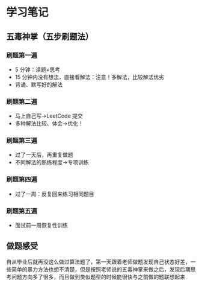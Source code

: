 # 学习笔记

## 五毒神掌（五步刷题法）

### 刷题第一遍

- 5 分钟：读题+思考
- 15 分钟内没有想法，直接看解法：注意！多解法，比较解法优劣
- 背诵、默写好的解法

### 刷题第二遍

- 马上自己写→LeetCode 提交
- 多种解法比较、体会→优化！

### 刷题第三遍

- 过了一天后，再重复做题
- 不同解法的熟练程度→专项训练

### 刷题第四遍

- 过了一周：反复回来练习相同题目

### 刷题第五遍

- 面试前一周恢复性训练

## 做题感受

自从毕业后就再没这么做过算法题了，第一天跟着老师做题发现自己状态好差，一些简单的暴力方法也想不清楚，但是按照老师说的五毒神掌来做之后，发现后期思考问题方向多了很多，而且做到类似题型的时候能很快与之前做的题联想起来

